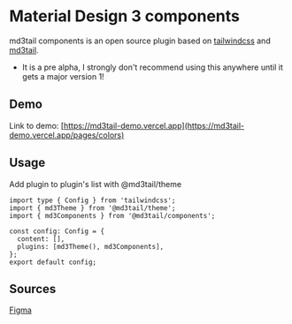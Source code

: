 # Material Design 3 components

md3tail components is an open source plugin based on [tailwindcss](https://tailwindcss.com/) and [md3tail](https://www.npmjs.com/package/@md3tail/theme).

* It is a pre alpha, I strongly don't recommend using this anywhere until it gets a major version 1!

## Demo

Link to demo: [https://md3tail-demo.vercel.app](https://md3tail-demo.vercel.app/pages/colors)

## Usage
Add plugin to plugin's list with @md3tail/theme

```
import type { Config } from 'tailwindcss';
import { md3Theme } from '@md3tail/theme';
import { md3Components } from '@md3tail/components';

const config: Config = { 
  content: [],
  plugins: [md3Theme(), md3Components],
};
export default config;
```

## Sources

[Figma](https://www.figma.com/community/file/1035203688168086460)